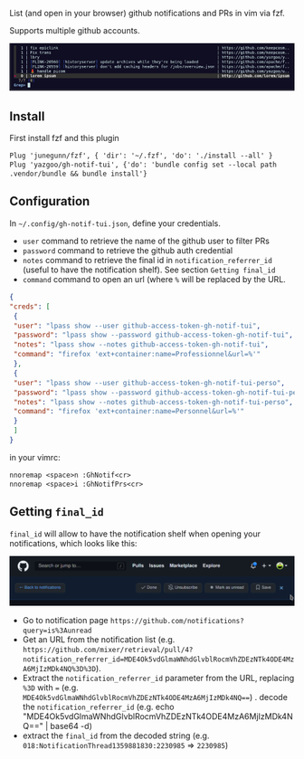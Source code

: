 List (and open in your browser) github notifications and PRs in vim via fzf.

Supports multiple github accounts.

![screenshot](screenshot.png "screenshot")

## Install

First install fzf and this plugin

```vim
Plug 'junegunn/fzf', { 'dir': '~/.fzf', 'do': './install --all' }
Plug 'yazgoo/gh-notif-tui', {'do': 'bundle config set --local path .vendor/bundle && bundle install'}
```

## Configuration

In `~/.config/gh-notif-tui.json`, define your credentials.

- `user` command to retrieve the name of the github user to filter PRs
- `password` command to retrieve the github auth credential
- `notes` command to retrieve the final id in `notification_referrer_id` (useful to have the notification shelf). See section `Getting final_id`
- `command` command to open an url (where `%` will be replaced by the URL.

```json
{
"creds": [
 {
 "user": "lpass show --user github-access-token-gh-notif-tui",
 "password": "lpass show --password github-access-token-gh-notif-tui",
 "notes": "lpass show --notes github-access-token-gh-notif-tui",
 "command": "firefox 'ext+container:name=Professionnel&url=%'"
 },
 {
 "user": "lpass show --user github-access-token-gh-notif-tui-perso",
 "password": "lpass show --password github-access-token-gh-notif-tui-perso",
 "notes": "lpass show --notes github-access-token-gh-notif-tui-perso",
 "command": "firefox 'ext+container:name=Personnel&url=%'"
 }
 ]
}
```

in your vimrc:

```vim
nnoremap <space>n :GhNotif<cr>
nnoremap <space>i :GhNotifPrs<cr>
```

## Getting `final_id`

`final_id` will allow to have the notification shelf when opening your notifications, which looks like this:

![notification shelf](notification-shelf.png "Notification shelf")

- Go to notification page `https://github.com/notifications?query=is%3Aunread`
- Get an URL from the notification list (e.g. `https://github.com/mixer/retrieval/pull/4?notification_referrer_id=MDE4Ok5vdGlmaWNhdGlvblRocmVhZDEzNTk4ODE4MzA6MjIzMDk4NQ%3D%3D`).
- Extract the `notification_referrer_id` parameter from the URL, replacing `%3D` with `=` (e.g. `MDE4Ok5vdGlmaWNhdGlvblRocmVhZDEzNTk4ODE4MzA6MjIzMDk4NQ==`)
. decode the `notification_referrer_id` (e.g. echo "MDE4Ok5vdGlmaWNhdGlvblRocmVhZDEzNTk4ODE4MzA6MjIzMDk4NQ==" | base64 -d)
- extract the `final_id` from the decoded string (e.g. `018:NotificationThread1359881830:2230985` => `2230985`)
